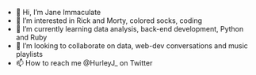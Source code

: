 - 👋 Hi, I’m Jane Immaculate
- 👀 I’m interested in Rick and Morty, colored socks, coding
- 🌱 I’m currently learning data analysis, back-end development, Python and Ruby
- 💞️ I’m looking to collaborate on data, web-dev conversations and music playlists
- 📫 How to reach me @HurleyJ_ on Twitter

<!---
Enaj-ciiru/Enaj-ciiru is a ✨ special ✨ repository because its `README.md` (this file) appears on your GitHub profile.
You can click the Preview link to take a look at your changes.
--->

